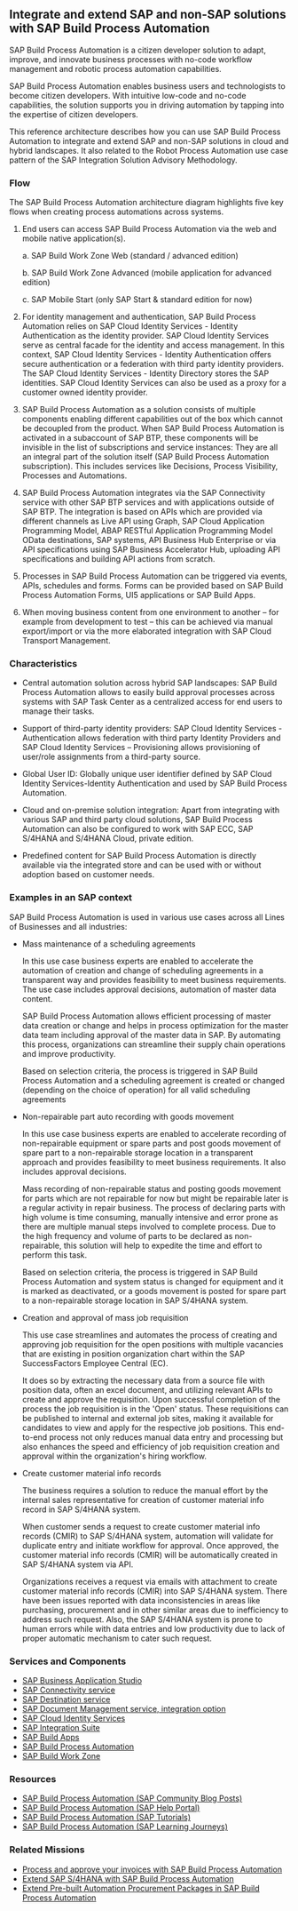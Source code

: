 <!-- dc-ref-arch-metadata : 
    {
        "id": "ref-arch-build-process-automation",
        "name": "Integrate and extend SAP and non-SAP solutions with SAP Build Process Automation",
        "shortDescription": "Automate business processes across cloud and on-premise solutions using workflow and robotic process automation capabilities.",
        "archDiagramLink": "images/Integrate-and-extend-SAP-and-non-SAP-solutions-with-SAP-Build-Process-Automation_diagram.png",
    "archDownloadResources" : [
        {
            "type": "drawio",
            "link": "architectures/Integrate-and-extend-SAP-and-non-SAP-solutions-with-SAP-Build-Process-Automation.drawio"
        }
    ],

        "tags": "automation, enterprise automation, workflow, rpa, lcnc, low-code no-code, integration, cloud, on-premise, isa-m",
        "category": "Application Development, Automation"
    }
dc-ref-arch-metadata  -->

<!-- dc-ref-arch-detail-page-start -->
## **Integrate and extend SAP and non-SAP solutions with SAP Build Process Automation**

SAP Build Process Automation is a citizen developer solution to adapt, improve, and innovate business processes with no-code workflow management and robotic process automation capabilities.

SAP Build Process Automation enables business users and technologists to become citizen developers. With intuitive low-code and no-code capabilities, the solution supports you in driving automation by tapping into the expertise of citizen developers.

This reference architecture describes how you can use SAP Build Process Automation to integrate and extend SAP and non-SAP solutions in cloud and hybrid landscapes. It also related to the Robot Process Automation use case pattern of the SAP Integration Solution Advisory Methodology.

### Flow

The SAP Build Process Automation architecture diagram highlights five key flows when creating process automations across systems.

1. End users can access SAP Build Process Automation via the web and mobile native application(s).

    a. SAP Build Work Zone Web (standard / advanced edition)

    b. SAP Build Work Zone Advanced (mobile application for advanced edition)

    c. SAP Mobile Start (only SAP Start & standard edition for now)

2. For identity management and authentication, SAP Build Process Automation relies on SAP Cloud Identity Services - Identity Authentication as the identity provider. SAP Cloud Identity Services serve as central facade for the identity and access management. In this context, SAP Cloud Identity Services - Identity Authentication offers secure authentication or a federation with third party identity providers. The SAP Cloud Identity Services - Identity Directory stores the SAP identities. SAP Cloud Identity Services can also be used as a proxy for a customer owned identity provider.

3. SAP Build Process Automation as a solution consists of multiple components enabling different capabilities out of the box which cannot be decoupled from the product. When SAP Build Process Automation is activated in a subaccount of SAP BTP, these components will be invisible in the list of subscriptions and service instances: They are all an integral part of the solution itself (SAP Build Process Automation subscription). This includes services like Decisions, Process Visibility, Processes and Automations.

4. SAP Build Process Automation integrates via the SAP Connectivity service with other SAP BTP services and with applications outside of SAP BTP. The integration is based on APIs which are provided via different channels as Live API using Graph, SAP Cloud Application Programming Model, ABAP RESTful Application Programming Model OData destinations, SAP systems, API Business Hub Enterprise or via API specifications using SAP Business Accelerator Hub, uploading API specifications and building API actions from scratch.

5. Processes in SAP Build Process Automation can be triggered via events, APIs, schedules and forms. Forms can be provided based on SAP Build Process Automation Forms, UI5 applications or SAP Build Apps.

6. When moving business content from one environment to another – for example from development to test – this can be achieved via manual export/import or via the more elaborated integration with SAP Cloud Transport Management.

### Characteristics

- Central automation solution across hybrid SAP landscapes: SAP Build Process Automation allows to easily build approval processes across systems with SAP Task Center as a centralized access for end users to manage their tasks.

- Support of third-party identity providers: SAP Cloud Identity Services - Authentication allows federation with third party Identity Providers and SAP Cloud Identity Services – Provisioning allows provisioning of user/role assignments from a third-party source.

- Global User ID: Globally unique user identifier defined by SAP Cloud Identity Services-Identity Authentication and used by SAP Build Process Automation.

- Cloud and on-premise solution integration: Apart from integrating with various SAP and third party cloud solutions, SAP Build Process Automation can also be configured to work with SAP ECC, SAP S/4HANA and S/4HANA Cloud, private edition.

- Predefined content for SAP Build Process Automation is directly available via the integrated store and can be used with or without adoption based on customer needs.

### Examples in an SAP context

SAP Build Process Automation is used in various use cases across all Lines of Businesses and all industries:

- Mass maintenance of a scheduling agreements

    In this use case business experts are enabled to accelerate the automation of creation and change of scheduling agreements in a transparent way and provides feasibility to meet business requirements. The use case includes approval decisions, automation of master data content.

    SAP Build Process Automation allows efficient processing of master data creation or change and helps in process optimization for the master data team including approval of the master data in SAP. By automating this process, organizations can streamline their supply chain operations and improve productivity.

    Based on selection criteria, the process is triggered in SAP Build Process Automation and a scheduling agreement is created or changed (depending on the choice of operation) for all valid scheduling agreements

- Non-repairable part auto recording with goods movement

    In this use case business experts are enabled to accelerate recording of non-repairable equipment or spare parts and post goods movement of spare part to a non-repairable storage location in a transparent approach and provides feasibility to meet business requirements. It also includes approval decisions.

    Mass recording of non-repairable status and posting goods movement for parts which are not repairable for now but might be repairable later is a regular activity in repair business. The process of declaring parts with high volume is time consuming, manually intensive and error prone as there are multiple manual steps involved to complete process. Due to the high frequency and volume of parts to be declared as non-repairable, this solution will help to expedite the time and effort to perform this task.

    Based on selection criteria, the process is triggered in SAP Build Process Automation and system status is changed for equipment and it is marked as deactivated, or a goods movement is posted for spare part to a non-repairable storage location in SAP S/4HANA system.    

- Creation and approval of mass job requisition

    This use case streamlines and automates the process of creating and approving job requisition for the open positions with multiple vacancies that are existing in position organization chart within the SAP SuccessFactors Employee Central (EC).

    It does so by extracting the necessary data from a source file with position data, often an excel document, and utilizing relevant APIs to create and approve the requisition. Upon successful completion of the process the job requisition is in the 'Open' status. These requisitions can be published to internal and external job sites, making it available for candidates to view and apply for the respective job positions. This end-to-end process not only reduces manual data entry and processing but also enhances the speed and efficiency of job requisition creation and approval within the organization's hiring workflow.   

- Create customer material info records

    The business requires a solution to reduce the manual effort by the internal sales representative for creation of customer material info record in SAP S/4HANA system.

    When customer sends a request to create customer material info records (CMIR) to SAP S/4HANA system, automation will validate for duplicate entry and initiate workflow for approval. Once approved, the customer material info records (CMIR) will be automatically created in SAP S/4HANA system via API.

    Organizations receives a request via emails with attachment to create customer material info records (CMIR) into SAP S/4HANA system. There have been issues reported with data inconsistencies in areas like purchasing, procurement and in other similar areas due to inefficiency to address such request. Also, the SAP S/4HANA system is prone to human errors while with data entries and low productivity due to lack of proper automatic mechanism to cater such request.
<!-- dc-ref-arch-detail-page-end -->

### Services and Components

<!-- dc-ref-arch-services-start -->
- [SAP Business Application Studio](https://discovery-center.cloud.sap/serviceCatalog/business-application-studio?region=all)
- [SAP Connectivity service](https://discovery-center.cloud.sap/serviceCatalog/connectivity-service?region=all)
- [SAP Destination service](https://discovery-center.cloud.sap/serviceCatalog/destination?region=all)
- [SAP Document Management service, integration option](https://discovery-center.cloud.sap/serviceCatalog/document-management-service-integration-option?region=all)
- [SAP Cloud Identity Services](https://discovery-center.cloud.sap/serviceCatalog/identity-authentication?region=all)
- [SAP Integration Suite](https://discovery-center.cloud.sap/serviceCatalog/integration-suite?region=all)
- [SAP Build Apps](https://discovery-center.cloud.sap/serviceCatalog/sap-build-apps?region=all)
- [SAP Build Process Automation](https://discovery-center.cloud.sap/serviceCatalog/sap-build-process-automation?region=all) <!-- dc-svc-metadata: {"isPrimary": "true"} dc-svc-metadata -->
- [SAP Build Work Zone](https://discovery-center.cloud.sap/serviceCatalog/sap-build-work-zone-advanced-edition?region=all)
<!-- dc-ref-arch-services-end -->

### Resources

<!-- dc-ref-arch-resources-start -->
- [SAP Build Process Automation (SAP Community Blog Posts)](https://community.sap.com/t5/c-khhcw49343/SAP+Build+Process+Automation/pd-p/73554900100800003832)
- [SAP Build Process Automation (SAP Help Portal)](https://help.sap.com/viewer/product/PROCESS_AUTOMATION/Cloud)
- [SAP Build Process Automation (SAP Tutorials)](https://developers.sap.com/tutorial-navigator.html?tag=software-product%3Atechnology-platform%2Fsap-build%2Fsap-build-process-automation)
- [SAP Build Process Automation (SAP Learning Journeys)](https://learning.sap.com/learning-journeys?page=1&query=sap+build+process+automation)
<!-- dc-ref-arch-resources-end -->

### Related Missions

<!-- dc-ref-arch-related-missions-start -->
- [Process and approve your invoices with SAP Build Process Automation](https://discovery-center.cloud.sap/index.html#/missiondetail/3260/3344/)
- [Extend SAP S/4HANA with SAP Build Process Automation](https://discovery-center.cloud.sap/index.html#/missiondetail/4163/4406/)
- [Extend Pre-built Automation Procurement Packages in SAP Build Process Automation](https://discovery-center.cloud.sap/index.html#/missiondetail/4018/4222/)
<!-- dc-ref-arch-related-missions-end -->
